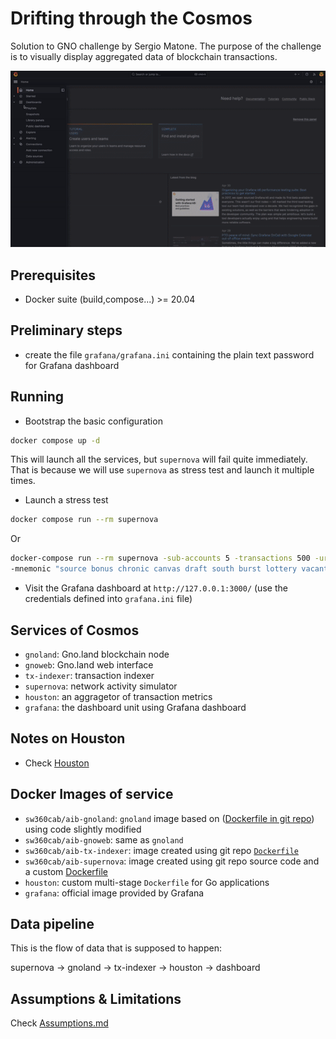# Drifting through the Cosmos

Solution to GNO challenge by Sergio Matone.
The purpose of the challenge is to visually display aggregated data of blockchain transactions.

![Banner](.github/demo.gif)

## Prerequisites

* Docker suite (build,compose...) >= 20.04

## Preliminary steps

* create the file `grafana/grafana.ini` containing the plain text password for Grafana dashboard

## Running

* Bootstrap the basic configuration

```bash
docker compose up -d
```

This will launch all the services, but `supernova` will fail quite immediately.
That is because we will use `supernova` as stress test and launch it multiple times.

* Launch a stress test

```bash
docker compose run --rm supernova
```

  Or

```bash
docker-compose run --rm supernova -sub-accounts 5 -transactions 500 -url http://gnoland:26657 -mode REALM_CALL
-mnemonic "source bonus chronic canvas draft south burst lottery vacant surface solve popular case indicate oppose farm nothing bullet exhibit title speed wink action roast"
```

* Visit the Grafana dashboard at `http://127.0.0.1:3000/`
(use the credentials defined into `grafana.ini` file)

## Services of Cosmos

* `gnoland`: Gno.land blockchain node
* `gnoweb`: Gno.land web interface
* `tx-indexer`: transaction indexer
* `supernova`: network activity simulator
* `houston`: an aggragetor of transaction metrics
* `grafana`: the dashboard unit using Grafana dashboard

## Notes on Houston

* Check [Houston](houston/README.md)

## Docker Images of service

* `sw360cab/aib-gnoland`: `gnoland` image based on
([Dockerfile in git repo](https://raw.githubusercontent.com/gnolang/gno/master/Dockerfile)) using code slightly modified
* `sw360cab/aib-gnoweb`: same as `gnoland`
* `sw360cab/aib-tx-indexer`: image created using git repo [`Dockerfile`](https://raw.githubusercontent.com/gnolang/tx-indexer/main/Dockerfile)
* `sw360cab/aib-supernova`: image created using git repo source code and a custom [Dockerfile](supernova-build/supernova.Dockerfile)
* `houston`: custom multi-stage `Dockerfile` for Go applications
* `grafana`: official image provided by Grafana

## Data pipeline

This is the flow of data that is supposed to happen:

supernova -> gnoland -> tx-indexer -> houston -> dashboard

## Assumptions & Limitations

Check [Assumptions.md](Assumptions.md)
